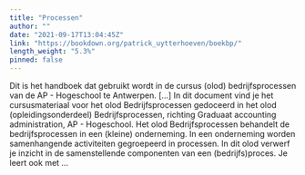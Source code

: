 ```yaml
---
title: "Processen"
author: ""
date: "2021-09-17T13:04:45Z"
link: "https://bookdown.org/patrick_uytterhoeven/boekbp/"
length_weight: "5.3%"
pinned: false
---
```


Dit is het handboek dat gebruikt wordt in de cursus (olod) bedrijfsprocessen van de AP - Hogeschool te Antwerpen. [...] In dit document vind je het cursusmateriaal voor het olod Bedrijfsprocessen gedoceerd in het olod (opleidingsonderdeel) Bedrijfsprocessen, richting Graduaat accounting administration, AP - Hogeschool. Het olod Bedrijfsprocessen behandelt de bedrijfsprocessen in een (kleine) onderneming. In een onderneming worden samenhangende activiteiten gegroepeerd in processen. In dit olod verwerf je inzicht in de samenstellende componenten van een (bedrijfs)proces. Je leert ook met ...

